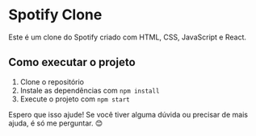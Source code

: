 # Spotify Clone

Este é um clone do Spotify criado com HTML, CSS, JavaScript e React. 

## Como executar o projeto

1. Clone o repositório
2. Instale as dependências com `npm install`
3. Execute o projeto com `npm start`

Espero que isso ajude! Se você tiver alguma dúvida ou precisar de mais ajuda, é só me perguntar. 😊
